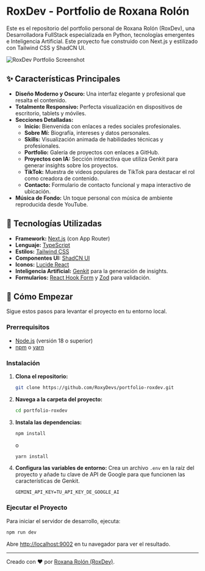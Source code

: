 # RoxDev - Portfolio de Roxana Rolón

Este es el repositorio del portfolio personal de Roxana Rolón (RoxDev), una Desarrolladora FullStack especializada en Python, tecnologías emergentes e Inteligencia Artificial. Este proyecto fue construido con Next.js y estilizado con Tailwind CSS y ShadCN UI.

![RoxDev Portfolio Screenshot](https://picsum.photos/seed/roxdev-og/1200/630)

## ✨ Características Principales

- **Diseño Moderno y Oscuro:** Una interfaz elegante y profesional que resalta el contenido.
- **Totalmente Responsivo:** Perfecta visualización en dispositivos de escritorio, tablets y móviles.
- **Secciones Detalladas:**
  - **Inicio:** Bienvenida con enlaces a redes sociales profesionales.
  - **Sobre Mí:** Biografía, intereses y datos personales.
  - **Skills:** Visualización animada de habilidades técnicas y profesionales.
  - **Portfolio:** Galería de proyectos con enlaces a GitHub.
  - **Proyectos con IA:** Sección interactiva que utiliza Genkit para generar insights sobre los proyectos.
  - **TikTok:** Muestra de videos populares de TikTok para destacar el rol como creadora de contenido.
  - **Contacto:** Formulario de contacto funcional y mapa interactivo de ubicación.
- **Música de Fondo:** Un toque personal con música de ambiente reproducida desde YouTube.

## 🚀 Tecnologías Utilizadas

- **Framework:** [Next.js](https://nextjs.org/) (con App Router)
- **Lenguaje:** [TypeScript](https://www.typescriptlang.org/)
- **Estilos:** [Tailwind CSS](https://tailwindcss.com/)
- **Componentes UI:** [ShadCN UI](https://ui.shadcn.com/)
- **Iconos:** [Lucide React](https://lucide.dev/)
- **Inteligencia Artificial:** [Genkit](https://firebase.google.com/docs/genkit) para la generación de insights.
- **Formularios:** [React Hook Form](https://react-hook-form.com/) y [Zod](https://zod.dev/) para validación.

## 🏁 Cómo Empezar

Sigue estos pasos para levantar el proyecto en tu entorno local.

### Prerrequisitos

- [Node.js](https://nodejs.org/en/) (versión 18 o superior)
- [npm](https://www.npmjs.com/) o [yarn](https://yarnpkg.com/)

### Instalación

1.  **Clona el repositorio:**
    ```bash
    git clone https://github.com/RoxyDevs/portfolio-roxdev.git
    ```

2.  **Navega a la carpeta del proyecto:**
    ```bash
    cd portfolio-roxdev
    ```

3.  **Instala las dependencias:**
    ```bash
    npm install
    ```
    o
    ```bash
    yarn install
    ```

4. **Configura las variables de entorno:**
   Crea un archivo `.env` en la raíz del proyecto y añade tu clave de API de Google para que funcionen las características de Genkit.
   ```
   GEMINI_API_KEY=TU_API_KEY_DE_GOOGLE_AI
   ```

### Ejecutar el Proyecto

Para iniciar el servidor de desarrollo, ejecuta:
```bash
npm run dev
```
Abre [http://localhost:9002](http://localhost:9002) en tu navegador para ver el resultado.

---

Creado con ❤️ por [Roxana Rolón (RoxDev)](https://www.tiktok.com/@roxdev_).
